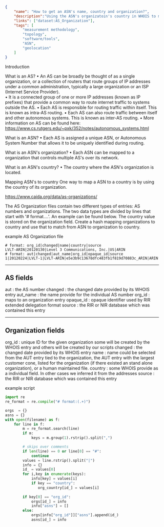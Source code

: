 ~~~json
{
    "name": "How to get an ASN's name, country and organization?",
    "description":"Using the ASN's organizatoin's country in WHOIS to map an ASN to the country of it's headquarters.",
    "links": ["dataset:AS_Organization"],
    "tags": [
        "measurement methodology",
        "topology",
        "software/tools",
        "ASN",
        "geolocation"
    ]
}
~~~
Introduction

What is an AS? 
    • An AS can be broadly be thought of as a single organization, or a collection of routers that route groups of IP addresses under a common administration, typically a large organization or an ISP (Internet Service Provider). \
    • It is a connected group of one or more IP addresses (known as IP prefixes) that provide a common way to route internet traffic to systems outside the AS.
    • Each AS is responsible for routing traffic within itself. This is known as intra-AS routing. 
    • Each AS can also route traffic between itself and other autonomous systems. This is known as inter-AS routing. 
    • More information on AS can be found here: https://www.cs.rutgers.edu/~pxk/352/notes/autonomous_systems.html

What is an ASN?
    • Each AS is assigned a unique ASN, or Autonomous System Number that allows it to be uniquely identified during routing. 

What is an ASN's organization? 
    • Each ASN can be mapped to a organization that controls multiple AS's over its network. 

What is an ASN's country? 
    • The country where the ASN's organization is located. 

Mapping ASN's to country
One way to map a ASN to a country is by using the country of its organization. 

https://www.caida.org/data/as-organizations/

The AS Organization files contain two different types of entries: AS numbers and
organizations. The two data types are divided by lines that start with
'# format....'. An example can be found below.  The country value is stored on the organization
field.  Create a hash mapping organizations to country and use that to match from ASN to 
organization to country.

example AS Organization file
~~~
# format: org_id|changed|name|country|source
LVLT-ARIN|20120130|Level 3 Communications, Inc.|US|ARIN
# format: aut|changed|aut_name|org_id|opaque_id|source
1|20120224|LVLT-1|LVLT-ARIN|e5e3b9c13678dfc483fb1f819d70883c_ARIN|ARIN
~~~
----------
AS fields
----------
aut     : the AS number
changed : the changed date provided by its WHOIS entry
aut_name    : the name provide for the individual AS number
org_id  : maps to an organization entry
opaque_id   : opaque identifier used by RIR extended delegation format
source  : the RIR or NIR database which was contained this entry

--------------------
Organization fields
--------------------
org_id  : unique ID for the given organization
           some will be created by the WHOIS entry and others will be
           created by our scripts
changed : the changed date provided by its WHOIS entry
name    : name could be selected from the AUT entry tied to the
           organization, the AUT entry with the largest customer cone,
          listed for the organization (if there existed an stand alone
           organization), or a human maintained file.
country : some WHOIS provide as a individual field. In other cases
           we inferred it from the addresses
source  : the RIR or NIR database which was contained this entry


example script
~~~python
import re
re_format = re.compile("# format:(.+)")

orgs  = {}
asns = {}
with open(filename) as f:
    for line in f:
        m = re_format.search(line)
        if m:
            keys = m.group(1).rstrip().split(",")

        # skips over comments
        if len(line) == 0 or line[0] == "#":
            continue
        values = line.rstrip().split("|")
        info = {}
        id_ = values[0]
        for i,key in enumerate(keys):
            info[key] = values[i]
            if key == "country":
               org_country[id_] = values[i]
       
        if key[0] == "org_id":
            orgs[id_] = info
            info["asns"] = []
        else:
            orgs[info["org_id"]]["asns"].append(id_)
            asns[id_] = info
~~~
